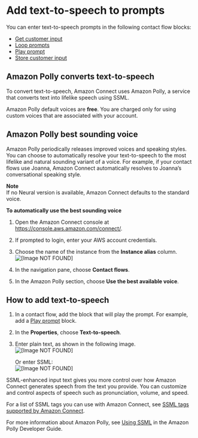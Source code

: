 # Add text\-to\-speech to prompts<a name="text-to-speech"></a>

You can enter text\-to\-speech prompts in the following contact flow blocks: 
+ [Get customer input](get-customer-input.md) 
+ [Loop prompts](loop-prompts.md)
+ [Play prompt](play.md)
+ [Store customer input](store-customer-input.md)

## Amazon Polly converts text\-to\-speech<a name="amazon-polly-default-voice-free"></a>

To convert text\-to\-speech, Amazon Connect uses Amazon Polly, a service that converts text into lifelike speech using SSML\. 

Amazon Polly default voices are **free**\. You are charged only for using custom voices that are associated with your account\.

## Amazon Polly best sounding voice<a name="amazon-polly-best-sounding-voice"></a>

Amazon Polly periodically releases improved voices and speaking styles\. You can choose to automatically resolve your text\-to\-speech to the most lifelike and natural sounding variant of a voice\. For example, if your contact flows use Joanna, Amazon Connect automatically resolves to Joanna’s conversational speaking style\. 

**Note**  
If no Neural version is available, Amazon Connect defaults to the standard voice\. 

**To automatically use the best sounding voice**

1. Open the Amazon Connect console at [https://console\.aws\.amazon\.com/connect/](https://console.aws.amazon.com/connect/)\.

1. If prompted to login, enter your AWS account credentials\.

1. Choose the name of the instance from the **Instance alias** column\.  
![\[Image NOT FOUND\]](http://docs.aws.amazon.com/connect/latest/adminguide/images/instance.png)

1. In the navigation pane, choose **Contact flows**\.

1. In the Amazon Polly section, choose **Use the best available voice**\.

## How to add text\-to\-speech<a name="add-tts"></a>

1. In a contact flow, add the block that will play the prompt\. For example, add a [Play prompt](play.md) block\. 

1. In the **Properties**, choose **Text\-to\-speech**\. 

1. Enter plain text, as shown in the following image\.   
![\[Image NOT FOUND\]](http://docs.aws.amazon.com/connect/latest/adminguide/images/play-prompt-sample-tts.png)

   Or enter SSML:  
![\[Image NOT FOUND\]](http://docs.aws.amazon.com/connect/latest/adminguide/images/play-prompt-sample-ssml.png)

SSML\-enhanced input text gives you more control over how Amazon Connect generates speech from the text you provide\. You can customize and control aspects of speech such as pronunciation, volume, and speed\.

For a list of SSML tags you can use with Amazon Connect, see [SSML tags supported by Amazon Connect](supported-ssml-tags.md)\. 

For more information about Amazon Polly, see [Using SSML](https://docs.aws.amazon.com/polly/latest/dg/ssml.html) in the Amazon Polly Developer Guide\.